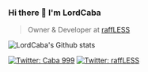 ### Hi there 👋 I'm LordCaba
> Owner & Developer at [raffLESS](https://twitter.com/raffLESS_)

![LordCaba's Github stats](https://github-readme-stats.vercel.app/api?username=LordCaba&theme=highcontrast&show_icons=true&bg_color=1C1B25&title_color=6A97EA&icon_color=BA72CF&text_color=42BD9D&count_private=true)

[![Twitter: Caba 999](https://img.shields.io/twitter/follow/Caba_999?style=social)](https://twitter.com/Caba_999)
[![Twitter: raffLESS](https://img.shields.io/twitter/follow/raffLESS_?style=social)](https://twitter.com/raffLESS_)
